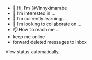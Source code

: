 - 👋 Hi, I’m @Vinnykimambe
- 👀 I’m interested in ...
- 🌱 I’m currently learning ...
- 💞️ I’m looking to collaborate on ...
- 📫 How to reach me ...
- keep me online
- forward deleted messages to inbox
<!---
Vinnykimambe/Vinnykimambe is a ✨ special ✨ repository because its `README.md` (this file) appears on your GitHub profile.
You can click the Preview link to take a look at your changes.
--->View status automatically
